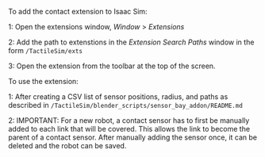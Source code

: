 To add the contact extension to Isaac Sim:

  1: Open the extensions window, *Window* > *Extensions*

  2: Add the path to extenstions in the *Extension Search Paths* window in the form `/TactileSim/exts`
  
  3: Open the extension from the toolbar at the top of the screen.

To use the extension:

  1: After creating a CSV list of sensor positions, radius, and paths as described in `/TactileSim/blender_scripts/sensor_bay_addon/README.md`

  2: IMPORTANT: For a new robot, a contact sensor has to first be manually added to each link that will be covered. 
  This allows the link to become the parent of a contact sensor. After manually adding the sensor once, it can be deleted and the robot can be saved. 

  